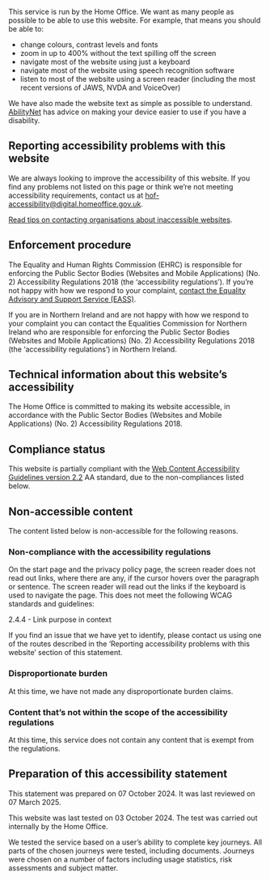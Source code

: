 This service is run by the Home Office. We want as many people as possible to be able to use this website. For example, that means you should be able to:

- change colours, contrast levels and fonts
- zoom in up to 400% without the text spilling off the screen
- navigate most of the website using just a keyboard
- navigate most of the website using speech recognition software
- listen to most of the website using a screen reader (including the most recent versions of JAWS, NVDA and VoiceOver)

We have also made the website text as simple as possible to understand. [AbilityNet](https://mcmw.abilitynet.org.uk/) has advice on making your device easier to use if you have a disability.

## Reporting accessibility problems with this website

We are always looking to improve the accessibility of this website. If you find any problems not listed on this page or think we’re not meeting accessibility requirements, contact us at hof-accessibility@digital.homeoffice.gov.uk.

[Read tips on contacting organisations about inaccessible websites](https://www.w3.org/WAI/teach-advocate/contact-inaccessible-websites/).


## Enforcement procedure  
The Equality and Human Rights Commission (EHRC) is responsible for enforcing the Public Sector Bodies (Websites and Mobile Applications) (No. 2) Accessibility Regulations 2018 (the ‘accessibility regulations’). If you’re not happy with how we respond to your complaint, [contact the Equality Advisory and Support Service (EASS)](https://www.equalityadvisoryservice.com).
 
If you are in Northern Ireland and are not happy with how we respond to your complaint you can contact the Equalities Commission for Northern Ireland who are responsible for enforcing the Public Sector Bodies (Websites and Mobile Applications) (No. 2) Accessibility Regulations 2018 (the ‘accessibility regulations’) in Northern Ireland.

## Technical information about this website’s accessibility 
 
The Home Office is committed to making its website accessible, in accordance with the Public Sector Bodies (Websites and Mobile Applications) (No. 2) Accessibility Regulations 2018.

## Compliance status

This website is partially compliant with the [Web Content Accessibility Guidelines version 2.2](https://www.w3.org/TR/WCAG22/) AA standard, due to the non-compliances listed below.

## Non-accessible content

The content listed below is non-accessible for the following reasons.

### Non-compliance with the accessibility regulations

On the start page and the privacy policy page, the screen reader does not read out links, where there are any, if the cursor hovers over the paragraph or sentence. The screen reader will read out the links if the keyboard is used to navigate the page. This does not meet the following WCAG standards and guidelines:

2.4.4 - Link purpose in context

If you find an issue that we have yet to identify, please contact us using one of the routes described in the ‘Reporting accessibility problems with this website’ section of this statement.

### Disproportionate burden
At this time, we have not made any disproportionate burden claims.

### Content that’s not within the scope of the accessibility regulations
At this time, this service does not contain any content that is exempt from the regulations.

## Preparation of this accessibility statement
This statement was prepared on 07 October 2024. It was last reviewed on 07 March 2025.

This website was last tested on 03 October 2024. The test was carried out internally by the Home Office.

We tested the service based on a user’s ability to complete key journeys. All parts of the chosen journeys were tested, including documents. Journeys were chosen on a number of factors including usage statistics, risk assessments and subject matter.
